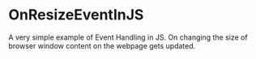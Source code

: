 # OnResizeEventInJS

A  very simple example of Event Handling in JS.
On changing the size of browser window content on the webpage gets updated.

